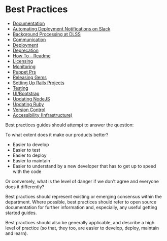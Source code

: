# Best Practices

- [Documentation](/best-practices/documentation)
- [Automating Deployment Notifications on Slack](/best-practices/README.md)
- [Background Processing at DLSS](/best-practices/background_processing.md)
- [Communication](/best-practices/communication.md)
- [Deployment](/best-practices/deployment.md)
- [Deprecation](/best-practices/deprecation.md)
- [How To - Readme](/best-practices/howto_readme.md)
- [Licensing](/best-practices/licensing.md)
- [Monitoring](/best-practices/monitoring.md)
- [Puppet Prs](/best-practices/monitoring.md)
- [Releasing Gems](/best-practices/releasing_gems.md)
- [Setting Up Rails Projects](/best-practices/setting_up_rails_projects.md)
- [Testing](/best-practices/testing.md)
- [UI/Bootstrap](/best-practices/ui_bootstrap.md)
- [Updating NodeJS](/best-practices/updating-nodejs.md)
- [Updating Ruby](/best-practices/updating-ruby.md)
- [Version Control](/best-practices/version_control.md)
- [Accessibility (Infrastructure)](/best-practices/infra-accessibility.md)

Best practices guides should attempt to answer the question:

To what extent does it make our products better?

 - Easier to develop
 - Easier to test
 - Easier to deploy
 - Easier to maintain
 - Easier to understand by a new developer that has to get up to speed with the code

Or conversely, what is the level of danger if we don't agree and everyone does it differently?

Best practices should represent existing or emerging consensus within the department.  Where possible, best practices should refer to open source documentation for further information and, especially, any useful getting started guides.

Best practices should also be generally applicable, and describe a high level of practice (so that, they too, are easier to develop, deploy, maintain and learn).
